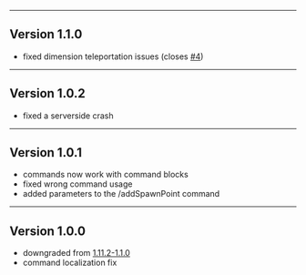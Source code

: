 ------------------------------------------------------
Version 1.1.0
------------------------------------------------------
- fixed dimension teleportation issues (closes [#4](https://github.com/UpcraftLP/Respawn-Location-Picker/issues/4))

------------------------------------------------------
Version 1.0.2
------------------------------------------------------
- fixed a serverside crash

------------------------------------------------------
Version 1.0.1
------------------------------------------------------
- commands now work with command blocks
- fixed wrong command usage
- added parameters to the /addSpawnPoint command

------------------------------------------------------
Version 1.0.0
------------------------------------------------------
- downgraded from [1.11.2-1.1.0](https://github.com/UpcraftLP/Respawn-Location-Picker/blob/1.11.2/changelog.md#version-110 "Changelg v1.11.2-1.1.0")
- command localization fix